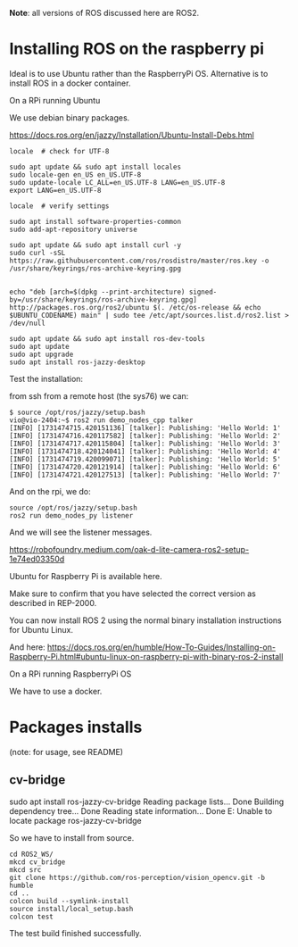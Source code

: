 **Note**: all versions of ROS discussed here are ROS2. 

# Installing ROS on the raspberry pi

Ideal is to use Ubuntu rather than the RaspberryPi OS.
Alternative is to install ROS in a docker container.

On a RPi running Ubuntu


We use debian binary packages.

https://docs.ros.org/en/jazzy/Installation/Ubuntu-Install-Debs.html

    locale  # check for UTF-8

    sudo apt update && sudo apt install locales
    sudo locale-gen en_US en_US.UTF-8
    sudo update-locale LC_ALL=en_US.UTF-8 LANG=en_US.UTF-8
    export LANG=en_US.UTF-8

    locale  # verify settings

    sudo apt install software-properties-common
    sudo add-apt-repository universe

    sudo apt update && sudo apt install curl -y
    sudo curl -sSL https://raw.githubusercontent.com/ros/rosdistro/master/ros.key -o /usr/share/keyrings/ros-archive-keyring.gpg


    echo "deb [arch=$(dpkg --print-architecture) signed-by=/usr/share/keyrings/ros-archive-keyring.gpg] http://packages.ros.org/ros2/ubuntu $(. /etc/os-release && echo $UBUNTU_CODENAME) main" | sudo tee /etc/apt/sources.list.d/ros2.list > /dev/null

    sudo apt update && sudo apt install ros-dev-tools
    sudo apt update
    sudo apt upgrade
    sudo apt install ros-jazzy-desktop

Test the installation:

from ssh from a remote host (the sys76) we can:

    $ source /opt/ros/jazzy/setup.bash
    vio@vio-2404:~$ ros2 run demo_nodes_cpp talker
    [INFO] [1731474715.420151136] [talker]: Publishing: 'Hello World: 1'
    [INFO] [1731474716.420117582] [talker]: Publishing: 'Hello World: 2'
    [INFO] [1731474717.420115804] [talker]: Publishing: 'Hello World: 3'
    [INFO] [1731474718.420124041] [talker]: Publishing: 'Hello World: 4'
    [INFO] [1731474719.420099071] [talker]: Publishing: 'Hello World: 5'
    [INFO] [1731474720.420121914] [talker]: Publishing: 'Hello World: 6'
    [INFO] [1731474721.420127513] [talker]: Publishing: 'Hello World: 7'


And on the rpi, we do:

    source /opt/ros/jazzy/setup.bash
    ros2 run demo_nodes_py listener

And we will see the listener messages.


https://robofoundry.medium.com/oak-d-lite-camera-ros2-setup-1e74ed03350d

Ubuntu for Raspberry Pi is available here.

Make sure to confirm that you have selected the correct version as described in REP-2000.

You can now install ROS 2 using the normal binary installation instructions for Ubuntu Linux.

And here:
https://docs.ros.org/en/humble/How-To-Guides/Installing-on-Raspberry-Pi.html#ubuntu-linux-on-raspberry-pi-with-binary-ros-2-install

On a RPi running RaspberryPi OS

We have to use a docker.

    

# Packages installs

(note: for usage, see README)

## cv-bridge

sudo apt install ros-jazzy-cv-bridge
Reading package lists... Done
Building dependency tree... Done
Reading state information... Done
E: Unable to locate package ros-jazzy-cv-bridge

So we have to install from source.

    cd ROS2_WS/
    mkcd cv_bridge
    mkcd src
    git clone https://github.com/ros-perception/vision_opencv.git -b humble
    cd ..
    colcon build --symlink-install
    source install/local_setup.bash 
    colcon test

The test build finished successfully.


